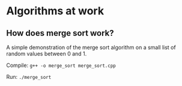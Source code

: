 # Algorithms at work

## How does merge sort work?

A simple demonstration of the merge sort algorithm on a small list of random values between 0 and 1.

Compile: `g++ -o merge_sort merge_sort.cpp`

Run: `./merge_sort`
